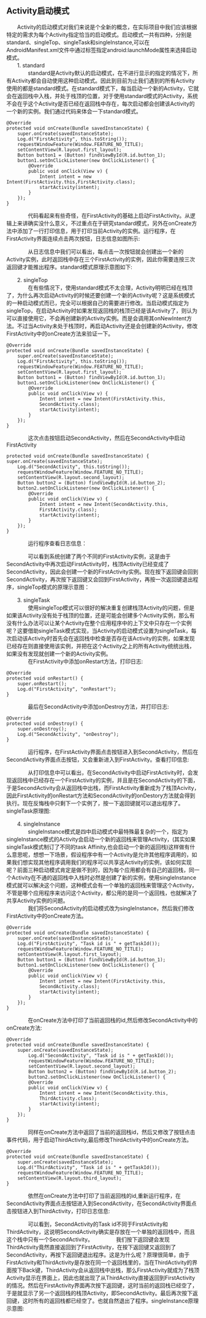 ## Activity启动模式
　　Activity的启动模式对我们来说是个全新的概念，在实际项目中我们应该根据特定的需求为每个Activity指定恰当的启动模式。启动模式一共有四种，分别是standard、singleTop、singleTask和singleInstance,可以在AndroidManifest.xml文件中通过<activity>标签指定android:launchMode属性来选择启动模式。  
　　1. standard  
　　　　standard是Activity默认的启动模式，在不进行显示的指定的情况下，所有Activity都会自动使用这种启动模式。因此到目前为止我们遇到的所有Activity使用的都是standard模式。在standard模式下，每当启动一个新的Activity，它就会在返回栈中入栈，并处于栈顶的位置，对于使用standard模式的Activity，系统不会在乎这个Activity是否已经在返回栈中存在，每次启动都会创建该Activity的一个新的实例。我们通过代码来体会一下standard模式。  

	@Override
	protected void onCreate(Bundle savedInstanceState) {
		super.onCreate(savedInstanceState);
		Log.d("FirstActivity", this.toString());
		requestWindowFeature(Window.FEATURE_NO_TITLE);
		setContentView(R.layout.first_layout);
		Button button1 = (Button) findViewById(R.id.button_1);
		button1.setOnClickListener(new OnClickListener() {
			@Override
			public void onClick(View v) {
				Intent intent = new Intent(FirstActivity.this,FirstActivity.class);
				startActivity(intent);
			}
		});
	}
　　　　代码看起来有些奇怪，在FirstActivity的基础上启动FirstActivity。从逻辑上来讲确实没什么意义，不过重点在于研究standard模式，另外在onCreate方法中添加了一行打印信息，用于打印当前Activity的实例。运行程序，在FirstActivity界面连续点击两次按钮，日志信息如图所示:

　　　　从日志信息中我们可以看出，每点击一次按钮就会创建出一个新的Activity实例，此时返回栈中存在三个FirstActivity的实例，因此你需要连按三次返回键才能推出程序。standard模式原理示意图如下:

　　2. singleTop  
　　　　在有些情况下，使用standard模式不太合理，Activity明明已经在栈顶了，为什么再次启动Activity的时候还要创建一个新的Activity呢？这是系统模式的一种启动模式而已，完全可以根据自己的需要进行修改。当启动模式指定为singleTop，在启动Activity时如果发现返回栈的栈顶已经是该Activity了，则认为可以直接使用它，不会再创建新的Activity实例。而是会调用其onNewIntent方法。不过当Activity未处于栈顶时，再启动Activity还是会创建新的Activity，修改FirstActivity中的onCreate方法来验证一下。  
		
	@Override
	protected void onCreate(Bundle savedInstanceState) {
		super.onCreate(savedInstanceState);
		Log.d("FirstActivity", this.toString());
		requestWindowFeature(Window.FEATURE_NO_TITLE);
		setContentView(R.layout.first_layout);
		Button button1 = (Button) findViewById(R.id.button_1);
		button1.setOnClickListener(new OnClickListener() {
			@Override
			public void onClick(View v) {
				Intent intent = new Intent(FirstActivity.this,
				SecondActivity.class);
				startActivity(intent);
			}
		});
	}
　　　　这次点击按钮启动SecondActivity，然后在SecondActivity中启动FirstActivity  

	protected void onCreate(Bundle savedInstanceState) {
	super.onCreate(savedInstanceState);
		Log.d("SecondActivity", this.toString());
		requestWindowFeature(Window.FEATURE_NO_TITLE);
		setContentView(R.layout.second_layout);
		Button button2 = (Button) findViewById(R.id.button_2);
		button2.setOnClickListener(new OnClickListener() {
			@Override
			public void onClick(View v) {
				Intent intent = new Intent(SecondActivity.this,
				FirstActivity.class);
				startActivity(intent);
			}
		});
	}
　　　　运行程序查看日志信息：

　　　　可以看到系统创建了两个不同的FirstActivity实例，这是由于SecondActivity中再次启动FirstActivity时，栈顶Activity已经变成了SecondActivity，因此会创建一个新的FirstActivity实例。现在按下返回键会回到SecondActivity，再次按下返回键又会回到FirstActivity，再按一次返回键退出程序，singleTop模式的原理示意图：　　

　　3. singleTask  
　　　　使用singleTop模式可以很好的解决重复创建栈顶Activity的问题，但是如果该Activity没有处于栈顶的位置，还是可能会创建多个Activity实例，那么有没有什么办法可以让某个Activity在整个应用程序中的上下文中只存在一个实例呢？这要借助singleTask模式实现，当Activity的启动模式设置为singleTask，每次启动该Activity时首先会在返回栈中检查是否存在该Activity的实例，如果发现已经存在则直接使用该实例，并把在这个Activity之上的所有Activity统统出栈，如果没有发现就创建一个新的Activity实例。  
　　　　在FirstActivity中添加onRestart方法，打印日志:

	@Override
	protected void onRestart() {
		super.onRestart();
		Log.d("FirstActivity", "onRestart");
	}
　　　　最后在SecondActivity中添加onDestroy方法，并打印日志:

	@Override
	protected void onDestroy() {
		super.onDestroy();
		Log.d("SecondActivity", "onDestroy");
	}
　　　　运行程序，在FirstActivity界面点击按钮进入到SecondActivity，然后在SecondActivity界面点击按钮，又会重新进入到FirstActivity。查看打印信息:

　　　　从打印信息中可以看出，在SecondActivity中启动FirstActivity时，会发现返回栈中已经存在一个FirstActivity的实例，并且是在SecondActivity的下面，于是SecondActivity会从返回栈中出栈，而FirstActivity重新成为了栈顶Acivity，因此FirstActivity的onRestart方法和SecondActivity的onDestory方法就会得到执行。现在反悔栈中只剩下一个实例了，按一下返回键就可以退出程序了。singleTask原理图:
  
　　4. singleInstance  
　　　　singleInstance模式是四中启动模式中最特殊最复杂的一个，指定为singleInstance模式的Activity会启动一个新的返回栈来管理Activity，(其实如果singleTask模式制订了不同的task Affinity,也会启动一个新的返回栈)这样做有什么意思呢，想想一下场景，假设程序中有一个Activity是允许其他程序调用的，如果我们想实现其他程序调用我们的程序可以共享这Activity的实例，该如何实现呢？前面三种启动模式肯定是做不到的，因为每个应用都会有自己的返回栈，同一个Activity在不通的返回栈中入栈时必然是创建了新的实例，使用singleInstance模式就可以解决这个问题，这种模式会有一个单独的返回栈来管理这个Activity，不管是哪个应用程序来访问这个Activity，都公用的是同一个返回栈，也就解决了共享Activity实例的问题。  
　　　　我们将SecondActivity的启动模式改为singleInstance，然后我们修改FirstActivity中的onCreate方法。

	@Override
	protected void onCreate(Bundle savedInstanceState) {
		super.onCreate(savedInstanceState);
		Log.d("FirstActivity", "Task id is " + getTaskId());
		requestWindowFeature(Window.FEATURE_NO_TITLE);
		setContentView(R.layout.first_layout);
		Button button1 = (Button) findViewById(R.id.button_1);
		button1.setOnClickListener(new OnClickListener() {
			@Override
			public void onClick(View v) {
				Intent intent = new Intent(FirstActivity.this,
				SecondActivity.class);
				startActivity(intent);
			}
		});
	}
　　　　在onCreate方法中打印了当前返回栈的id,然后修改SecondActivity中的onCreate方法:

	@Override
	protected void onCreate(Bundle savedInstanceState) {
		super.onCreate(savedInstanceState);
			Log.d("SecondActivity", "Task id is " + getTaskId());
			requestWindowFeature(Window.FEATURE_NO_TITLE);
			setContentView(R.layout.second_layout);
			Button button2 = (Button) findViewById(R.id.button_2);
			button2.setOnClickListener(new OnClickListener() {
			@Override
			public void onClick(View v) {
				Intent intent = new Intent(SecondActivity.this,
				ThirdActivity.class);
				startActivity(intent);
			}
		});
	}
　　　　同样在onCreate方法中返回了当前的返回栈id，然后又修改了按钮点击事件代码，用于启动ThirdActivity,最后修改ThirdActivity中的onCreate方法。

	@Override
	protected void onCreate(Bundle savedInstanceState) {
		super.onCreate(savedInstanceState);
		Log.d("ThirdActivity", "Task id is " + getTaskId());
		requestWindowFeature(Window.FEATURE_NO_TITLE);
		setContentView(R.layout.third_layout);
	}
　　　　依然在onCreate方法中打印了当前返回栈的id,重新运行程序，在SecondActivity界面点击按钮进入到SecondActivity，在SecondActivity界面点击按钮进入到ThirdActivity，打印日志信息:

　　　　可以看到，SecondActivity的Task id不同于FirstActivity和ThirdActivity，这说明SecondActivity确实是存放在一个单独的返回栈中，而且这个栈中只有一个SecondActivity。
　　　　我们按下返回键会发现ThirdActivity竟然直接返回到了FirstActivity，在按下返回键又返回到了SecondActivity，再按下返回键退出程序。这是为什么呢？原理很简单，由于FirstActivity和ThirdActivity是存放在同一个返回栈里的，当在ThirdActivity的界面按下Back键，ThirdActivity会从返回栈中出栈，那么FirstActivity就成为了栈顶Activity显示在界面上，因此也就出现了从ThirdActivity直接返回到FirstActivity的情况。然后在FirstActivity界面再次按下返回键，这时当前的返回栈已经空了，于是就显示了另一个返回栈的栈顶Activity，即SecondActivity。最后再次按下返回键，这时所有的返回栈都已经空了。也就自然退出了程序。singleInstance原理示意图:
